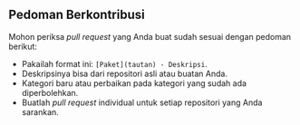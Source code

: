 ## Pedoman Berkontribusi

Mohon periksa *pull request* yang Anda buat sudah sesuai dengan pedoman berikut:

- Pakailah format ini: `[Paket](tautan) - Deskripsi`.
- Deskripsinya bisa dari repositori asli atau buatan Anda.
- Kategori baru atau perbaikan pada kategori yang sudah ada diperbolehkan.
- Buatlah *pull request* individual untuk setiap repositori yang Anda sarankan.

